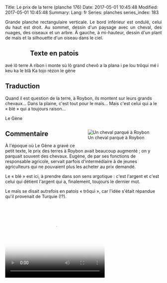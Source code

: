 Title: Le prix de la terre (planche 176)
Date: 2017-05-01 10:45:48
Modified: 2017-05-01 10:45:48
Summary: 
Lang: fr
Series: planches
series_index: 183

<p style="text-align:justify;">Grande planche rectangulaire
verticale. Le bord inférieur est ondulé, celui du haut est droit. Au
sommet, dessin d'un paysage avec un cheval, des nuages, des oiseaux et
un arbre. À gauche, à mi-hauteur, dessin d'un plant de maïs et la
silhouette d'un oiseau dans le ciel.</p>

<figure class="image-block" style="float: left;">
  <img alt="" src="{static}/images/planche_176-2.png">
  <figcaption style="max-width: 251px"></figcaption>
</figure>

## Texte en patois

avé lô terre A ribon i monte sù lô grand chevô a la plana i pe lou
trôqui mé i keu ka le blâ Ka tojo rézon le gène

## Traduction

Quand il est question de la terre, à Roybon, ils montent sur leurs
grands chevaux… Dans la plaine, c'est tout pour le maïs… Mais c'est
celui qui a le « blé » qui a toujours raison…

Le Gène

<figure class="image-block" style="float: right;">
  <img alt="Un cheval parqué à Roybon" src="{static}/images/planche_176_dessin-2.png">
  <figcaption style="max-width: 410px">Un cheval parqué à Roybon</figcaption>
</figure>

## Commentaire

À l'époque où Le Gène a gravé ce petit texte, le prix des terres à
Roybon avait beaucoup augmenté ; on y parquait souvent des
chevaux. Eugène, de par ses fonctions de responsable agricole, servait
parfois d'intermédiaire à de jeunes agriculteurs qui ne pouvaient plus
les acheter au prix demandé.

Le « blé » est ici, à prendre dans son sens argotique : c'est l'argent
et c'est celui qui détient l'argent qui a, finalement, toujours le
dernier mot.

Le maïs se disait autrefois en patois « trôqui », car l'idée s'était
répandue qu'il provenait de Turquie (!?).

<video width="320" height="240" controls
  poster="{static}/images/thumbnails/video_176-2.jpg">
  <source src="https://d1njpgd0ygatdn.cloudfront.net/video_176-2.mp4" type="video/mp4">
</video>
